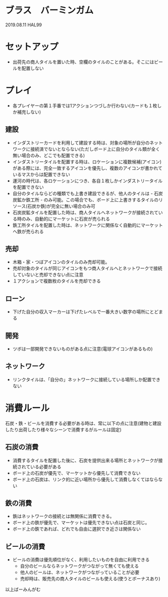 # ブラス　バーミンガム
2019.08.11 HAL99

# セットアップ
* 出荷先の商人タイルを置いた時、空欄のタイルのことがある。そこにはビールを配置しない

# プレイ
* 各プレイヤーの第１手番では1アクションつづしか行わない(カードも１枚しか補充しない)

## 建設
* インダストリーカードを利用して建設する時は、対象の場所が自分のネットワークに接続済でないとならない(ただしボード上に自分のタイル類が全く無い場合のみ、どこでも配置できる)
* インダストリータイルを配置する時は、ロケーションに複数候補(アイコン)がある際には、完全一致するアイコンを優先し、複数のアイコンが書かれているマスからは配置できない
* 運河の時代は、各ロケーションにつき、各自１枚しかインダストリータイルを配置できない
* 自分のタイルならどの種類でも上書き建設できるが、他人のタイルは - 石炭炭鉱か鉄工所 - のみ可能。この場合でも、ボード上に上書きするタイルのリソース(石炭か鉄)が完全に無い場合のみ可
* 石炭炭鉱タイルを配置した時は、商人タイルへネットワークが接続されている時のみ、自動的にマーケットに石炭が売られる
* 鉄工所タイルを配置した時は、ネットワークに関係なく自動的にマーケットへ鉄が売られる

## 売却
* 木箱・家・つぼアイコンのタイルのみ売却可能。
* 売却対象のタイルが同じアイコンをもつ商人タイルへとネットワークで接続していないと売却できない点に注意
* １アクションで複数枚のタイルを売却できる

## ローン
* 下げた自分の収入マーカーは下げたレベルで一番大きい数字の場所にとどまる

## 開発
* ツボは一部開発できないものがある点に注意(電球アイコンがあるもの)

## ネットワーク
* リンクタイルは、「自分の」ネットワークに接続している場所しか配置できない

# 消費ルール
石炭・鉄・ビールを消費する必要がある時は、常に以下の点に注意(建物と建設したり出荷したり様々なシーンで消費するがルールは固定)
## 石炭の消費
* 消費するタイルを配置した後に、石炭を提供出来る場所とネットワークが接続されている必要がある
* ボード上の石炭が優先で、マーケットから優先して消費できない
* ボード上の石炭は、リンク的に近い場所から優先して消費しなくてはならない

## 鉄の消費
* 鉄はネットワークの接続とは無関係に消費できる。
* ボード上の鉄が優先で、マーケットは優先できない点は石炭と同じ。
* ボード上の鉄であれば、どれでも自由に選択でき近さは関係ない

## ビールの消費
* ビールの消費は優先順位がなく、利用したいものを自由に利用できる
   * 自分のビールならネットワークがつながって無くても使える
   * 他人のビールは、ネットワークがつながっていることが必要
   * 売却時は、販売先の商人タイルのビールも使える(使うとボーナスあり)

以上ばーみんがむ